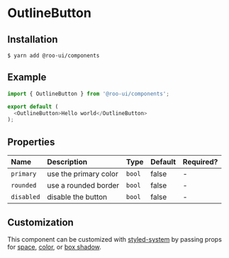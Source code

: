 # OutlineButton

<!-- STORY -->

## Installation

```shell
$ yarn add @roo-ui/components
```

## Example

```js
import { OutlineButton } from '@roo-ui/components';

export default (
  <OutlineButton>Hello world</OutlineButton>
);
```

## Properties

| Name       | Description           | Type   | Default | Required? |
|:-----------|:----------------------|:-------|:--------|:----------|
| `primary`  | use the primary color | `bool` | false   | -         |
| `rounded`  | use a rounded border  | `bool` | false   | -         |
| `disabled` | disable the button    | `bool` | false   | -         |

## Customization

This component can be customized with [styled-system](https://github.com/jxnblk/styled-system) by passing props for [space](https://github.com/jxnblk/styled-system#space-responsive), [color](https://github.com/jxnblk/styled-system#color-responsive), or [box shadow](https://github.com/jxnblk/styled-system#misc).
